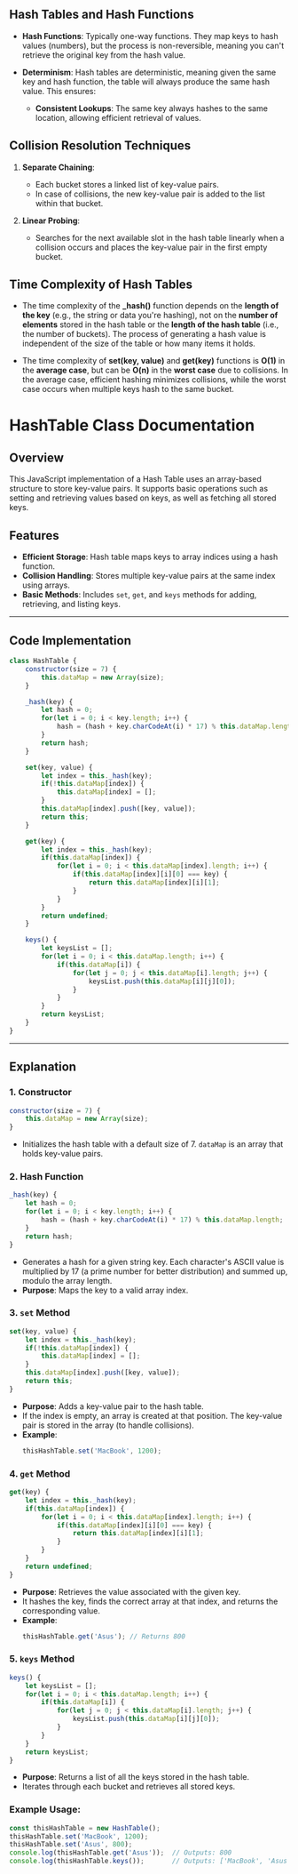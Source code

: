 ## Hash Tables and Hash Functions

- **Hash Functions**: Typically one-way functions. They map keys to hash values (numbers), but the process is non-reversible, meaning you can't retrieve the original key from the hash value.

- **Determinism**: Hash tables are deterministic, meaning given the same key and hash function, the table will always produce the same hash value. This ensures:

  - **Consistent Lookups**: The same key always hashes to the same location, allowing efficient retrieval of values.

## Collision Resolution Techniques

1. **Separate Chaining**: 
   - Each bucket stores a linked list of key-value pairs.
   - In case of collisions, the new key-value pair is added to the list within that bucket.

2. **Linear Probing**: 
   - Searches for the next available slot in the hash table linearly when a collision occurs and places the key-value pair in the first empty bucket.

## Time Complexity of Hash Tables

- The time complexity of the **_hash()** function depends on the **length of the key** (e.g., the string or data you're hashing), not on the **number of elements** stored in the hash table or the **length of the hash table** (i.e., the number of buckets). The process of generating a hash value is independent of the size of the table or how many items it holds.

- The time complexity of **set(key, value)** and **get(key)** functions is **O(1)** in the **average case**, but can be **O(n)** in the **worst case** due to collisions. In the average case, efficient hashing minimizes collisions, while the worst case occurs when multiple keys hash to the same bucket.


# HashTable Class Documentation

## Overview
This JavaScript implementation of a Hash Table uses an array-based structure to store key-value pairs. It supports basic operations such as setting and retrieving values based on keys, as well as fetching all stored keys.

## Features
- **Efficient Storage**: Hash table maps keys to array indices using a hash function.
- **Collision Handling**: Stores multiple key-value pairs at the same index using arrays.
- **Basic Methods**: Includes `set`, `get`, and `keys` methods for adding, retrieving, and listing keys.

---

## Code Implementation

```javascript
class HashTable {
    constructor(size = 7) {
        this.dataMap = new Array(size);
    }

    _hash(key) {
        let hash = 0;
        for(let i = 0; i < key.length; i++) {
            hash = (hash + key.charCodeAt(i) * 17) % this.dataMap.length;
        }
        return hash;
    }

    set(key, value) {
        let index = this._hash(key);
        if(!this.dataMap[index]) {
            this.dataMap[index] = [];
        }
        this.dataMap[index].push([key, value]);
        return this;
    }

    get(key) {
        let index = this._hash(key);
        if(this.dataMap[index]) {
            for(let i = 0; i < this.dataMap[index].length; i++) {
                if(this.dataMap[index][i][0] === key) {
                    return this.dataMap[index][i][1];
                }
            }
        }
        return undefined;
    }

    keys() {
        let keysList = [];
        for(let i = 0; i < this.dataMap.length; i++) {
            if(this.dataMap[i]) {
                for(let j = 0; j < this.dataMap[i].length; j++) {
                    keysList.push(this.dataMap[i][j][0]);
                }
            }
        }
        return keysList;
    }
}
```

---

## Explanation

### 1. **Constructor**

```javascript
constructor(size = 7) {
    this.dataMap = new Array(size);
}
```
- Initializes the hash table with a default size of 7. `dataMap` is an array that holds key-value pairs.

### 2. **Hash Function**

```javascript
_hash(key) {
    let hash = 0;
    for(let i = 0; i < key.length; i++) {
        hash = (hash + key.charCodeAt(i) * 17) % this.dataMap.length;
    }
    return hash;
}
```
- Generates a hash for a given string key. Each character's ASCII value is multiplied by 17 (a prime number for better distribution) and summed up, modulo the array length.
- **Purpose**: Maps the key to a valid array index.

### 3. **`set` Method**

```javascript
set(key, value) {
    let index = this._hash(key);
    if(!this.dataMap[index]) {
        this.dataMap[index] = [];
    }
    this.dataMap[index].push([key, value]);
    return this;
}
```
- **Purpose**: Adds a key-value pair to the hash table.
- If the index is empty, an array is created at that position. The key-value pair is stored in the array (to handle collisions).
- **Example**: 
  ```javascript
  thisHashTable.set('MacBook', 1200);
  ```

### 4. **`get` Method**

```javascript
get(key) {
    let index = this._hash(key);
    if(this.dataMap[index]) {
        for(let i = 0; i < this.dataMap[index].length; i++) {
            if(this.dataMap[index][i][0] === key) {
                return this.dataMap[index][i][1];
            }
        }
    }
    return undefined;
}
```
- **Purpose**: Retrieves the value associated with the given key.
- It hashes the key, finds the correct array at that index, and returns the corresponding value.
- **Example**: 
  ```javascript
  thisHashTable.get('Asus'); // Returns 800
  ```

### 5. **`keys` Method**

```javascript
keys() {
    let keysList = [];
    for(let i = 0; i < this.dataMap.length; i++) {
        if(this.dataMap[i]) {
            for(let j = 0; j < this.dataMap[i].length; j++) {
                keysList.push(this.dataMap[i][j][0]);
            }
        }
    }
    return keysList;
}
```
- **Purpose**: Returns a list of all the keys stored in the hash table.
- Iterates through each bucket and retrieves all stored keys.
  
### Example Usage:

```javascript
const thisHashTable = new HashTable();
thisHashTable.set('MacBook', 1200);
thisHashTable.set('Asus', 800);
console.log(thisHashTable.get('Asus'));  // Outputs: 800
console.log(thisHashTable.keys());       // Outputs: ['MacBook', 'Asus']
```

